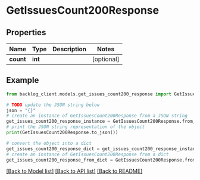# GetIssuesCount200Response


## Properties

Name | Type | Description | Notes
------------ | ------------- | ------------- | -------------
**count** | **int** |  | [optional] 

## Example

```python
from backlog_client.models.get_issues_count200_response import GetIssuesCount200Response

# TODO update the JSON string below
json = "{}"
# create an instance of GetIssuesCount200Response from a JSON string
get_issues_count200_response_instance = GetIssuesCount200Response.from_json(json)
# print the JSON string representation of the object
print(GetIssuesCount200Response.to_json())

# convert the object into a dict
get_issues_count200_response_dict = get_issues_count200_response_instance.to_dict()
# create an instance of GetIssuesCount200Response from a dict
get_issues_count200_response_from_dict = GetIssuesCount200Response.from_dict(get_issues_count200_response_dict)
```
[[Back to Model list]](../README.md#documentation-for-models) [[Back to API list]](../README.md#documentation-for-api-endpoints) [[Back to README]](../README.md)


